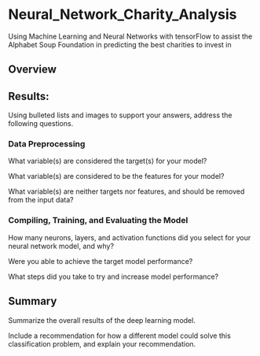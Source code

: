 # Neural_Network_Charity_Analysis

Using Machine Learning and Neural Networks  with tensorFlow to assist the Alphabet Soup Foundation in predicting the best charities to invest in

## Overview 



## Results: 

Using bulleted lists and images to support your answers, address the following questions.
### Data Preprocessing

What variable(s) are considered the target(s) for your model?

What variable(s) are considered to be the features for your model?

What variable(s) are neither targets nor features, and should be removed from the input data?

### Compiling, Training, and Evaluating the Model

How many neurons, layers, and activation functions did you select for your neural network model, and why?

Were you able to achieve the target model performance?

What steps did you take to try and increase model performance?

## Summary 

Summarize the overall results of the deep learning model. 

Include a recommendation for how a different model could solve this classification problem, and explain your recommendation.
